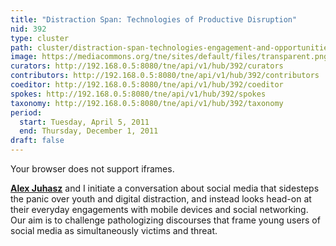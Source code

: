 ```yaml
---
title: "Distraction Span: Technologies of Productive Disruption"
nid: 392
type: cluster
path: cluster/distraction-span-technologies-engagement-and-opportunities-productive-disruption
image: https://mediacommons.org/tne/sites/default/files/transparent.png
curators: http://192.168.0.5:8080/tne/api/v1/hub/392/curators
contributors: http://192.168.0.5:8080/tne/api/v1/hub/392/contributors
coeditor: http://192.168.0.5:8080/tne/api/v1/hub/392/coeditor
spokes: http://192.168.0.5:8080/tne/api/v1/hub/392/spokes
taxonomy: http://192.168.0.5:8080/tne/api/v1/hub/392/taxonomy
period:
  start: Tuesday, April 5, 2011
  end: Thursday, December 1, 2011
draft: false
---
```


Your browser does not support iframes.



[**Alex Juhasz**](http://pzacad.pitzer.edu/~ajuhasz/) and I initiate a conversation about social media that sidesteps the panic over youth and digital distraction, and instead looks head-on at their everyday engagements with mobile devices and social networking. Our aim is to challenge pathologizing discourses that frame young users of social media as simultaneously victims and threat.
